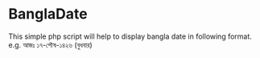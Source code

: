 # BanglaDate
This simple php script will help to display bangla date in following format. 
e.g. আজঃ ১৭-পৌষ-১৪২৬ (বুধবার)
